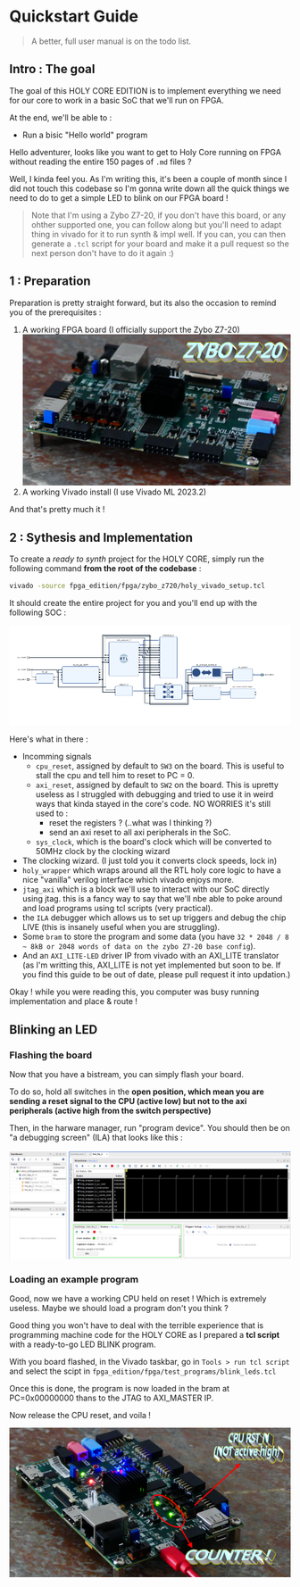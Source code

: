 # Quickstart Guide

> A better, full user manual is on the todo list.

## Intro : The goal

The goal of this HOLY CORE EDITION is to implement everything we need for our core to work in a basic SoC that we'll run on FPGA.

At the end, we'll be able to :

- Run a bisic "Hello world" program

Hello adventurer, looks like you want to get to Holy Core running on FPGA without reading the entire 150 pages of `.md` files ?

Well, I kinda feel you. As I'm writing this, it's been a couple of month since I did not touch this codebase so I'm gonna write down all the quick things we need to do to get a simple LED to blink on our FPGA board !

> Note that I'm using a Zybo Z7-20, if you don't have this board, or any ohther supported one, you can follow along but you'll need to adapt thing in vivado for it to run synth & impl well. If you can, you can then generate a `.tcl` script for your board and make it a pull request so the next person don't have to do it again :)

## 1 : Preparation

Preparation is pretty straight forward, but its also the occasion to remind you of the prerequisites :

1. A working FPGA board (I officially support the Zybo Z7-20)
![Zybo board](../images/zybo.jpg)
2. A working Vivado install (I use Vivado ML 2023.2)

And that's pretty much it !

## 2 : Sythesis and Implementation

To create a *ready to synth* project for the HOLY CORE, simply run the following command **from the root of the codebase** :

```bash
vivado -source fpga_edition/fpga/zybo_z720/holy_vivado_setup.tcl
```

It should create the entire project for you and you'll end up with the following SOC :

![generated SoC](../images/holy_SoC.png)

Here's what in there :

- Incomming signals
  - `cpu_reset`, assigned by default to `SW3` on the board. This is useful to stall the cpu and tell him to reset to PC = 0.
  - `axi_reset`, assigned by default to `SW2` on the board. This is upretty useless as I struggled with debugging and tried to use it in weird ways that kinda stayed in the core's code. NO WORRIES it's still used to :
    - reset the registers ? (..what was I thinking ?)
    - send an axi reset to all axi peripherals in the SoC.
  - `sys_clock`, which is the board's clock which will be converted to 50MHz clock by the clocking wizard
- The clocking wizard. (I just told you it converts clock speeds, lock in)
- `holy_wrapper` which wraps around all the RTL holy core logic to have a nice "vanilla" verilog interface which vivado enjoys more.
- `jtag_axi` which is a block we'll use to interact with our SoC directly using jtag. this is a fancy way to say that we'll nbe able to poke around and load programs using tcl scripts (very practical).
- the `ILA` debugger which allows us to set up triggers and debug the chip LIVE (this is insanely useful when you are struggling).
- Some `bram` to store the program and some data (you have `32 * 2048 / 8 ~ 8kB or 2048 words of data on the zybo Z7-20 base config`).
- And an `AXI_LITE-LED` driver IP from vivado with an AXI_LITE translator (as I'm writting this, AXI_LITE is not yet implemented but soon to be. If you find this guide to be out of date, please pull request it into updation.)

Okay ! while you were reading this, you computer was busy running implementation and place & route !

## Blinking an LED

### Flashing the board

Now that you have a bistream, you can simply flash your board.

To do so, hold all switches in the **open position, which mean you are sending a reset signal to the CPU (active low) but not to the axi peripherals (active high from the switch perspective)**

Then, in the harware manager, run "program device". You should then be on "a debugging screen" (ILA) that looks like this :

![ILA screen, ready to go !](../images/ILA.png)

### Loading an example program

Good, now we have a working CPU held on reset ! Which is extremely useless. Maybe we should load a program don't you think ?

Good thing you won't have to deal with the terrible experience that is programming machine code for the HOLY CORE as I prepared a **tcl script** with a ready-to-go LED BLINK program.

With you board flashed, in the Vivado taskbar, go in `Tools > run tcl script` and select the scipt in `fpga_edition/fpga/test_programs/blink_leds.tcl`

Once this is done, the program is now loaded in the bram at PC=0x00000000 thans to the JTAG to AXI_MASTER IP.

Now release the CPU reset, and voila !

![reset inactive and leds blink](../images/working%20leds.png)